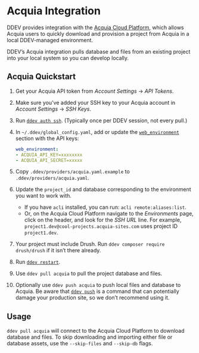# Acquia Integration

DDEV provides integration with the [Acquia Cloud Platform](https://www.acquia.com/choosing-right-acquia-cloud-platform), which allows Acquia users to quickly download and provision a project from Acquia in a local DDEV-managed environment.

DDEV’s Acquia integration pulls database and files from an existing project into your local system so you can develop locally.

## Acquia Quickstart

1. Get your Acquia API token from *Account Settings* → *API Tokens*.
2. Make sure you’ve added your SSH key to your Acquia account in *Account Settings* → *SSH Keys*.
3. Run [`ddev auth ssh`](../basics/commands.md#auth-ssh). (Typically once per DDEV session, not every pull.)
4. In `~/.ddev/global_config.yaml`, add or update the [`web_environment`](../configuration/config_yaml.md#web_environment) section with the API keys:

   ```yaml
   web_environment:
   - ACQUIA_API_KEY=xxxxxxxx
   - ACQUIA_API_SECRET=xxxxx
   ```

5. Copy `.ddev/providers/acquia.yaml.example` to `.ddev/providers/acquia.yaml`.
6. Update the `project_id` and database corresponding to the environment you want to work with.
   - If you have `acli` installed, you can run: `acli remote:aliases:list`.
   - Or, on the Acquia Cloud Platform navigate to the *Environments* page, click on the header, and look for the *SSH URL* line. For example, `project1.dev@cool-projects.acquia-sites.com` uses project ID `project1.dev`.
7. Your project must include Drush. Run `ddev composer require drush/drush` if it isn’t there already.
8. Run [`ddev restart`](../basics/commands.md#restart).
9. Use `ddev pull acquia` to pull the project database and files.
10. Optionally use `ddev push acquia` to push local files and database to Acquia. Be aware that [`ddev push`](../basics/commands.md#push) is a command that can potentially damage your production site, so we don’t recommend using it.

## Usage

`ddev pull acquia` will connect to the Acquia Cloud Platform to download database and files. To skip downloading and importing either file or database assets, use the `--skip-files` and `--skip-db` flags.
